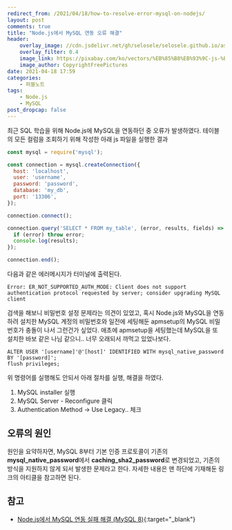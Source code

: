 ```yaml
---
redirect_from: /2021/04/18/how-to-resolve-error-mysql-on-nodejs/
layout: post
comments: true
title: "Node.js에서 MySQL 연동 오류 해결"
header:
    overlay_image: //cdn.jsdelivr.net/gh/selosele/selosele.github.io/assets/images/thumb/nodejs_thumb01.jpg
    overlay_filter: 0.4
    image_link: https://pixabay.com/ko/vectors/%EB%85%B8%EB%93%9C-js-%EB%A1%9C%EA%B3%A0-nodejs-736399/
    image_author: CopyrightFreePictures
date: 2021-04-18 17:59
categories:
    - 퍼블노트
tags:
    - Node.js
    - MySQL
post_dropcap: false
---
```


최근 SQL 학습을 위해 Node.js에 MySQL을 연동하던 중 오류가 발생하였다. 테이블의 모든 컬럼을 조회하기 위해 작성한 아래 js 파일을 실행한 결과

```javascript
const mysql = require('mysql');

const connection = mysql.createConnection({
  host: 'localhost',
  user: 'username',
  password: 'password',
  database: 'my_db',
  port: '13306',
});

connection.connect();

connection.query('SELECT * FROM my_table', (error, results, fields) => {
  if (error) throw error;
  console.log(results);
});

connection.end();
```

다음과 같은 에러메시지가 터미널에 출력된다.

```
Error: ER_NOT_SUPPORTED_AUTH_MODE: Client does not support authentication protocol requested by server; consider upgrading MySQL client
```

검색을 해보니 비밀번호 설정 문제라는 의견이 있었고, 혹시 Node.js와 MySQL을 연동하려 설치한 MySQL 계정의 비밀번호와 일전에 세팅해둔 apmsetup의 MySQL 비밀번호가 충돌이 나서 그런건가 싶었다. 애초에 apmsetup을 세팅했는데 MySQL을 또 설치한 바보 같은 나님 같으니.. 너무 오래되서 까먹고 있었나보다.

```
ALTER USER '[username]'@'[host]' IDENTIFIED WITH mysql_native_password BY '[password]';
flush privileges;
```

위 명령어를 실행해도 안되서 아래 절차를 실행, 해결을 하였다.

1. MySQL installer 실행
2. MySQL Server - Reconfigure 클릭
3. Authentication Method &rarr; Use Legacy.. 체크

## 오류의 원인

원인을 요약하자면, MySQL 8부터 기본 인증 프로토콜이 기존의 **mysql_native_password**에서 **caching_sha2_password**로 변경되었고, 기존의 방식을 지원하지 않게 되서 발생한 문제라고 한다. 자세한 내용은 맨 하단에 기재해둔 링크의 아티클을 참고하면 된다.

## 참고

- [Node.js에서 MySQL 연동 실패 해결 (MySQL 8)](https://calvinjmkim.tistory.com/53){:target="_blank"}
